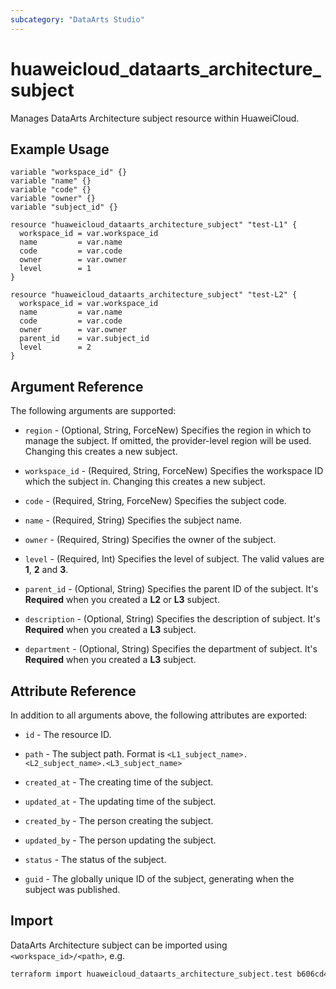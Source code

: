 ```yaml
---
subcategory: "DataArts Studio"
---
```


# huaweicloud_dataarts_architecture_subject

Manages DataArts Architecture subject resource within HuaweiCloud.

## Example Usage

```hcl
variable "workspace_id" {}
variable "name" {}
variable "code" {}
variable "owner" {}
variable "subject_id" {}

resource "huaweicloud_dataarts_architecture_subject" "test-L1" {
  workspace_id = var.workspace_id
  name         = var.name
  code         = var.code
  owner        = var.owner
  level        = 1
}

resource "huaweicloud_dataarts_architecture_subject" "test-L2" {
  workspace_id = var.workspace_id
  name         = var.name
  code         = var.code
  owner        = var.owner
  parent_id    = var.subject_id
  level        = 2
}
```

## Argument Reference

The following arguments are supported:

* `region` - (Optional, String, ForceNew) Specifies the region in which to manage the subject.
  If omitted, the provider-level region will be used. Changing this creates a new subject.

* `workspace_id` - (Required, String, ForceNew) Specifies the workspace ID which the subject in.
  Changing this creates a new subject.

* `code` - (Required, String, ForceNew) Specifies the subject code.

* `name` - (Required, String) Specifies the subject name.

* `owner` - (Required, String) Specifies the owner of the subject.

* `level` - (Required, Int) Specifies the level of subject. The valid values are **1**, **2** and **3**.

* `parent_id` - (Optional, String) Specifies the parent ID of the subject.
  It's **Required** when you created a **L2** or **L3** subject.

* `description` - (Optional, String) Specifies the description of subject.
  It's **Required** when you created a **L3** subject.

* `department` - (Optional, String) Specifies the department of subject.
  It's **Required** when you created a **L3** subject.

## Attribute Reference

In addition to all arguments above, the following attributes are exported:

* `id` - The resource ID.

* `path` - The subject path. Format is `<L1_subject_name>.<L2_subject_name>.<L3_subject_name>`

* `created_at` - The creating time of the subject.

* `updated_at` - The updating time of the subject.

* `created_by` - The person creating the subject.

* `updated_by` - The person updating the subject.

* `status` - The status of the subject.

* `guid` - The globally unique ID of the subject, generating when the subject was published.

## Import

DataArts Architecture subject can be imported using `<workspace_id>/<path>`, e.g.

```sh
terraform import huaweicloud_dataarts_architecture_subject.test b606cd4a47b645108a122857204b360f/test-L1.test-L2
```
